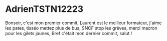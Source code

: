 # AdrienTSTN12223
Bonsoir, c'est mon premier commit,
Laurent est le meilleur formateur, 
j'aime les pates,
tisséo mettez plus de bus,
SNCF stop les grèves,
merci macron pour les gilets jaunes,
Bref c'était mon dernier commit, salut !
